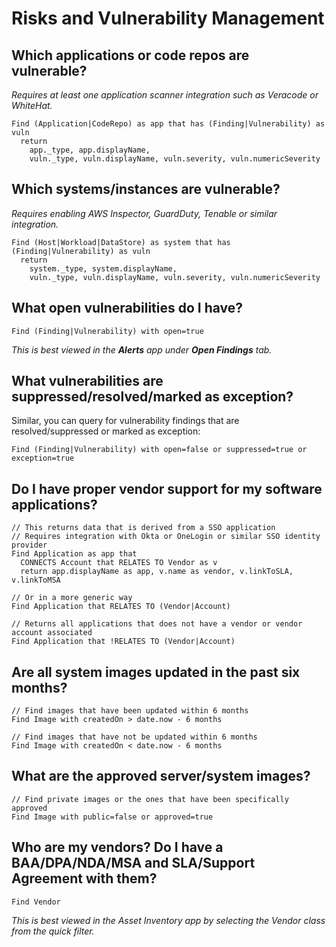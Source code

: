 # Risks and Vulnerability Management

## Which applications or code repos are vulnerable?

_Requires at least one application scanner integration such as Veracode or WhiteHat._

```j1ql
Find (Application|CodeRepo) as app that has (Finding|Vulnerability) as vuln
  return
    app._type, app.displayName,
    vuln._type, vuln.displayName, vuln.severity, vuln.numericSeverity
```

## Which systems/instances are vulnerable?

_Requires enabling AWS Inspector, GuardDuty, Tenable or similar integration._

```j1ql
Find (Host|Workload|DataStore) as system that has (Finding|Vulnerability) as vuln
  return
    system._type, system.displayName,
    vuln._type, vuln.displayName, vuln.severity, vuln.numericSeverity
```

## What open vulnerabilities do I have?

```j1ql
Find (Finding|Vulnerability) with open=true
```

_This is best viewed in the **Alerts** app under **Open Findings** tab._

## What vulnerabilities are suppressed/resolved/marked as exception?

Similar, you can query for vulnerability findings that are resolved/suppressed
or marked as exception:

```j1ql
Find (Finding|Vulnerability) with open=false or suppressed=true or exception=true
```

## Do I have proper vendor support for my software applications?

```j1ql
// This returns data that is derived from a SSO application
// Requires integration with Okta or OneLogin or similar SSO identity provider
Find Application as app that
  CONNECTS Account that RELATES TO Vendor as v
  return app.displayName as app, v.name as vendor, v.linkToSLA, v.linkToMSA

// Or in a more generic way
Find Application that RELATES TO (Vendor|Account)

// Returns all applications that does not have a vendor or vendor account associated
Find Application that !RELATES TO (Vendor|Account)
```

## Are all system images updated in the past six months?

```j1ql
// Find images that have been updated within 6 months
Find Image with createdOn > date.now - 6 months

// Find images that have not be updated within 6 months
Find Image with createdOn < date.now - 6 months
```

## What are the approved server/system images?

```j1ql
// Find private images or the ones that have been specifically approved
Find Image with public=false or approved=true
```

## Who are my vendors? Do I have a BAA/DPA/NDA/MSA and SLA/Support Agreement with them?

```j1ql
Find Vendor
```

_This is best viewed in the Asset Inventory app by selecting the Vendor class
from the quick filter._
